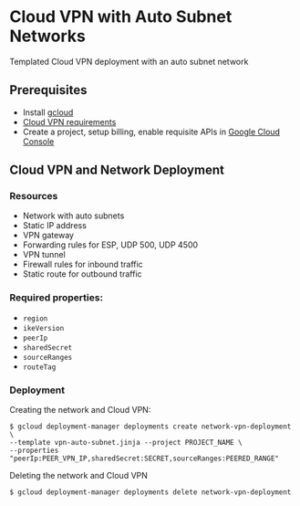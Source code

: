 # Cloud VPN with Auto Subnet Networks

Templated Cloud VPN deployment with an auto subnet network

## Prerequisites
- Install [gcloud](https://cloud.google.com/sdk)
- [Cloud VPN requirements](https://cloud.google.com/compute/docs/vpn/overview#requirements)
- Create a project, setup billing, enable requisite APIs in [Google Cloud Console](https://console.cloud.google.com/)

## Cloud VPN and Network Deployment

### Resources
- Network with auto subnets
- Static IP address
- VPN gateway
- Forwarding rules for ESP, UDP 500, UDP 4500
- VPN tunnel
- Firewall rules for inbound traffic
- Static route for outbound traffic

### Required properties:
- `region`
- `ikeVersion`
- `peerIp`
- `sharedSecret`
- `sourceRanges`
- `routeTag`

### Deployment

Creating the network and Cloud VPN:

    $ gcloud deployment-manager deployments create network-vpn-deployment \
    --template vpn-auto-subnet.jinja --project PROJECT_NAME \
    --properties "peerIp:PEER_VPN_IP,sharedSecret:SECRET,sourceRanges:PEERED_RANGE"

Deleting the network and Cloud VPN

    $ gcloud deployment-manager deployments delete network-vpn-deployment


